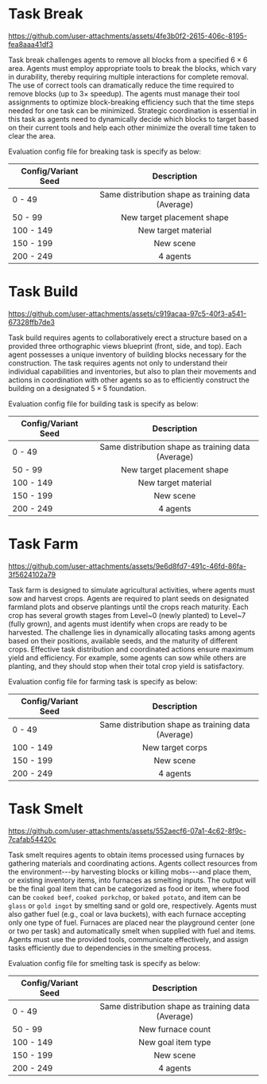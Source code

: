 # Task Break

https://github.com/user-attachments/assets/4fe3b0f2-2615-406c-8195-fea8aaa41df3

Task break challenges agents to remove all blocks from a specified $6\times6$ area. Agents must employ appropriate tools to break the blocks, which vary in durability, thereby requiring multiple interactions for complete removal. The use of correct tools can dramatically reduce the time required to remove blocks (up to $3\times$ speedup). The agents must manage their tool assignments to optimize block-breaking efficiency such that the time steps needed for one task can be minimized. Strategic coordination is essential in this task as agents need to dynamically decide which blocks to target based on their current tools and help each other minimize the overall time taken to clear the area.

Evaluation config file for breaking task is specify as below:

| Config/Variant Seed     |                               Description           |
| ----------------------- | :-------------------------------------------------: |
| 0   - 49                |  Same distribution shape as training data (Average) |
| 50  - 99                |  New target placement shape                         |
| 100 - 149               |  New target material                                |
| 150 - 199               |  New scene                                          |
| 200 - 249               |  4 agents                                           |

# Task Build

https://github.com/user-attachments/assets/c919acaa-97c5-40f3-a541-67328ffb7de3

Task build requires agents to collaboratively erect a structure based on a provided three orthographic views blueprint (front, side, and top). Each agent possesses a unique inventory of building blocks necessary for the construction. The task requires agents not only to understand their individual capabilities and inventories, but also to plan their movements and actions in coordination with other agents so as to efficiently construct the building on a designated $5\times5$ foundation.

Evaluation config file for building task is specify as below:

| Config/Variant Seed     |                               Description           |
| ----------------------- | :-------------------------------------------------: |
| 0   - 49                |  Same distribution shape as training data (Average) |
| 50  - 99                |  New target placement shape                         |
| 100 - 149               |  New target material                                |
| 150 - 199               |  New scene                                          |
| 200 - 249               |  4 agents                                           |


# Task Farm

https://github.com/user-attachments/assets/9e6d8fd7-491c-46fd-86fa-3f5624102a79

Task farm is designed to simulate agricultural activities, where agents must sow and harvest crops. Agents are required to plant seeds on designated farmland plots and observe plantings until the crops reach maturity. Each crop has several growth stages from Level~0 (newly planted) to Level~7 (fully grown), and agents must identify when crops are ready to be harvested. The challenge lies in dynamically allocating tasks among agents based on their positions, available seeds, and the maturity of different crops. Effective task distribution and coordinated actions ensure maximum yield and efficiency. For example, some agents can sow while others are planting, and they should stop when their total crop yield is satisfactory.


Evaluation config file for farming task is specify as below:

| Config/Variant Seed     |                               Description           |
| ----------------------- | :-------------------------------------------------: |
| 0   - 49                |  Same distribution shape as training data (Average) |
| 100 - 149               |  New target corps                                   |
| 150 - 199               |  New scene                                          |
| 200 - 249               |  4 agents                                           |


# Task Smelt


https://github.com/user-attachments/assets/552aecf6-07a1-4c62-8f9c-7cafab54420c


Task smelt requires agents to obtain items processed using furnaces by gathering materials and coordinating actions. Agents collect resources from the environment---by harvesting blocks or killing mobs---and place them, or existing inventory items, into furnaces as smelting inputs. The output will be the final goal item that can be categorized as food or item, where food can be ``cooked beef``, ``cooked porkchop``, or ``baked potato``, and item can be ``glass`` or ``gold ingot`` by smelting sand or gold ore, respectively. Agents must also gather fuel (e.g., coal or lava buckets), with each furnace accepting only one type of fuel. Furnaces are placed near the playground center (one or two per task) and automatically smelt when supplied with fuel and items. Agents must use the provided tools, communicate effectively, and assign tasks efficiently due to dependencies in the smelting process.

Evaluation config file for smelting task is specify as below:

| Config/Variant Seed     |                               Description           |
| ----------------------- | :-------------------------------------------------: |
| 0   - 49                |  Same distribution shape as training data (Average) |
| 50  - 99                |  New furnace count                                  |
| 100 - 149               |  New goal item type                                 |
| 150 - 199               |  New scene                                          |
| 200 - 249               |  4 agents                                           |

